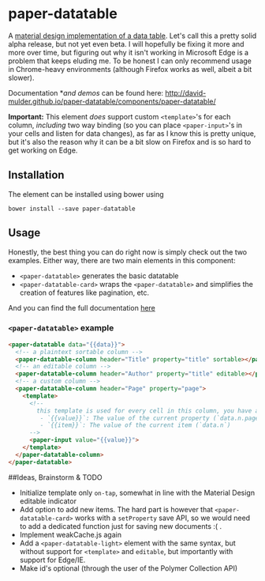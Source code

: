 # paper-datatable

A [material design implementation of a data table](https://www.google.com/design/spec/components/data-tables.html). Let's call this a pretty solid alpha release, but not yet even beta. I will hopefully be fixing it more and more over time, but figuring out why it isn't working in Microsoft Edge is a problem that keeps eluding me. To be honest I can only recommend usage in Chrome-heavy environments (although Firefox works as well, albeit a bit slower).

Documentation **and demos* can be found here: http://david-mulder.github.io/paper-datatable/components/paper-datatable/

**Important:** This element *does* support custom `<template>`'s for each column, *including* two way binding (so you can place `<paper-input>`'s in your cells and listen for data changes), as far as I know this is pretty unique, but it's also the reason why it can be a bit slow on Firefox and is so hard to get working on Edge.

## Installation

The element can be installed using bower using

    bower install --save paper-datatable

## Usage

Honestly, the best thing you can do right now is simply check out the two examples. Either way, there are two main elements in this component:

 - `<paper-datatable>` generates the basic datatable
 - `<paper-datatable-card>` wraps the `<paper-datatable>` and simplifies the creation of features like pagination, etc.

And you can find the full documentation [here](http://david-mulder.github.io/paper-datatable/components/paper-datatable/)

### `<paper-datatable>` example

```html
<paper-datatable data="{{data}}">
  <!-- a plaintext sortable column -->
  <paper-datatable-column header="Title" property="title" sortable></paper-datatable-column>
  <!-- an editable column -->
  <paper-datatable-column header="Author" property="title" editable></paper-datatable-column>
  <!-- a custom column -->
  <paper-datatable-column header="Page" property="page">
	<template>
	  <!--
		this template is used for every cell in this column, you have access to:
		 - `{{value}}`: The value of the current property (`data.n.page`)
		 - `{{item}}`: The value of the current item (`data.n`)
	  -->
	  <paper-input value="{{value}}">
	</template>
  </paper-datatable-column>
</paper-datatable>
```

##Ideas, Brainstorm & TODO

 - Initialize template only `on-tap`, somewhat in line with the Material Design editable indicator
 - Add option to add new items. The hard part is however that `<paper-datatable-card>` works with a `setProperty` save API, so we would need to add a dedicated function just for saving new documents :( .
 - Implement weakCache.js again
 - Add a `<paper-datatable-light>` element with the same syntax, but without support for `<template>` and `editable`, but importantly with support for Edge/IE.
 - Make id's optional (through the user of the Polymer Collection API)